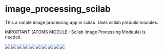 # image_processing_scilab

This a simple image processing app in scilab.
Uses scilab prebuild modules.

IMPORTANT (ATOMS MODULE : Scilab Image Processing Modeule) is needed.

![](images/3.png)
![](images/1.png)
![](images/2.png)
![](images/4.png)
![](images/5.png)
![](images/6.png)
![](images/7.png)
![](images/8.png)
![](images/9.png)
![](images/10.png)
